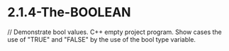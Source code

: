 # 2.1.4-The-BOOLEAN
// Demonstrate bool values.
C++ empty project program.
Show cases the use of "TRUE" and "FALSE" by the use of the bool type variable.
